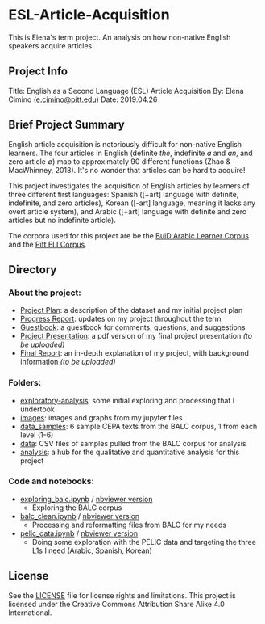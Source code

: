 # ESL-Article-Acquisition

This is Elena's term project. An analysis on how non-native English speakers acquire articles.

## Project Info
Title: English as a Second Language (ESL) Article Acquisition
By: Elena Cimino (e.cimino@pitt.edu)
Date: 2019.04.26

## Brief Project Summary

English article acquisition is notoriously difficult for non-native English learners. The four articles in English (definite _the_, indefinite _a_ and _an_, and zero article _∅_) map to approximately 90 different functions (Zhao & MacWhinney, 2018). It's no wonder that articles can be hard to acquire!

This project investigates the acquisition of English articles by learners of three different first languages: Spanish ([+art] language with definite, indefinite, and zero articles), Korean ([-art] language, meaning it lacks any overt article system), and Arabic ([+art] language with definite and zero articles but no indefinite article).

The corpora used for this project are be the [BuiD Arabic Learner Corpus](http://www.buid.ac.ae/balc) and the [Pitt ELI Corpus](https://github.com/ELI-Data-Mining-Group/Pitt-ELI-Corpus).

## Directory

### About the project:
- [Project Plan](https://github.com/Data-Science-for-Linguists-2019/ESL-Article-Acquisition/blob/master/project_plan.md): a description of the dataset and my initial project plan
- [Progress Report](https://github.com/Data-Science-for-Linguists-2019/ESL-Article-Acquisition/blob/master/progress_report.md): updates on my project throughout the term
- [Guestbook](https://github.com/Data-Science-for-Linguists-2019/Class-Plaza/blob/master/guestbooks/guestbook_elena.md): a guestbook for comments, questions, and suggestions
- [Project Presentation](): a pdf version of my final project presentation _(to be uploaded)_
- [Final Report](): an in-depth explanation of my project, with background information _(to be uploaded)_

### Folders:
- [exploratory-analysis](https://github.com/Data-Science-for-Linguists-2019/ESL-Article-Acquisition/tree/master/exploratory-analysis): some initial exploring and processing that I undertook
- [images](https://github.com/Data-Science-for-Linguists-2019/ESL-Article-Acquisition/tree/master/images): images and graphs from my jupyter files
- [data_samples](https://github.com/Data-Science-for-Linguists-2019/ESL-Article-Acquisition/tree/master/data_samples): 6 sample CEPA texts from the BALC corpus, 1 from each level (1-6)
- [data](https://github.com/Data-Science-for-Linguists-2019/ESL-Article-Acquisition/tree/master/data): CSV files of samples pulled from the BALC corpus for analysis
- [analysis](https://github.com/Data-Science-for-Linguists-2019/ESL-Article-Acquisition/tree/master/analysis): a hub for the qualitative and quantitative analysis for this project

### Code and notebooks:
- [exploring_balc.ipynb](https://github.com/Data-Science-for-Linguists-2019/ESL-Article-Acquisition/blob/master/exploratory-analysis/exploring_balc.ipynb) / [nbviewer version](https://nbviewer.jupyter.org/github/Data-Science-for-Linguists-2019/ESL-Article-Acquisition/blob/master/exploratory-analysis/exploring_balc.ipynb)
  - Exploring the BALC corpus
- [balc_clean.ipynb](https://github.com/Data-Science-for-Linguists-2019/ESL-Article-Acquisition/blob/master/exploratory-analysis/BALC_clean.ipynb) / [nbviewer version](https://nbviewer.jupyter.org/github/Data-Science-for-Linguists-2019/ESL-Article-Acquisition/blob/master/exploratory-analysis/BALC_clean.ipynb)
  - Processing and reformatting files from BALC for my needs
- [pelic_data.ipynb](https://github.com/Data-Science-for-Linguists-2019/ESL-Article-Acquisition/blob/master/exploratory-analysis/PELIC_data.ipynb) / [nbviewer version](https://nbviewer.jupyter.org/github/Data-Science-for-Linguists-2019/ESL-Article-Acquisition/blob/master/exploratory-analysis/PELIC_data.ipynb)
  - Doing some exploration with the PELIC data and targeting the three L1s I need (Arabic, Spanish, Korean)

## License
See the [LICENSE](https://github.com/Data-Science-for-Linguists-2019/ESL-Article-Acquisition/blob/master/LICENSE.md) file for license rights and limitations. This project is licensed under the Creative Commons Attribution Share Alike 4.0 International.
